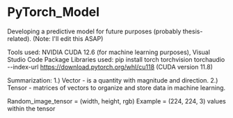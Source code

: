 # PyTorch_Model
Developing a predictive model for future purposes (probably thesis-related). (Note: I'll edit this ASAP) 

Tools used: NVIDIA CUDA 12.6 (for machine learning purposes), Visual Studio Code
Package Libraries used: 
pip install torch torchvision torchaudio --index-url https://download.pytorch.org/whl/cu118 (CUDA version 11.8)

Summarization:
1.) Vector - is a quantity with magnitude and direction.
2.) Tensor - matrices of vectors to organize and store data in machine learning. 

Random_image_tensor = (width, height, rgb)
Example = (224, 224, 3) values within the tensor

